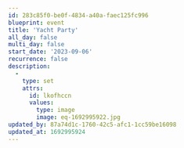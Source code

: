 ```yaml
---
id: 283c85f0-be0f-4834-a40a-faec125fc996
blueprint: event
title: 'Yacht Party'
all_day: false
multi_day: false
start_date: '2023-09-06'
recurrence: false
description:
  -
    type: set
    attrs:
      id: lkofhccn
      values:
        type: image
        image: eq-1692995922.jpg
updated_by: 87a74d1c-1760-42c5-afc1-1cc59be16098
updated_at: 1692995924
---
```

